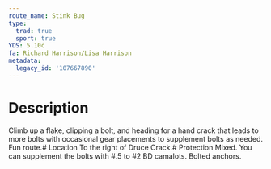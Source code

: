 ```yaml
---
route_name: Stink Bug
type:
  trad: true
  sport: true
YDS: 5.10c
fa: Richard Harrison/Lisa Harrison
metadata:
  legacy_id: '107667890'
---
```

# Description
Climb up a flake, clipping a bolt, and heading for a hand crack that leads to more bolts with occasional gear placements to supplement bolts as needed. Fun route.# Location
To the right of Druce Crack.# Protection
Mixed. You can supplement the bolts with  #.5 to #2 BD camalots. Bolted anchors.